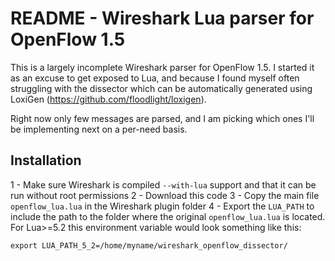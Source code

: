 # README - Wireshark Lua parser for OpenFlow 1.5
This is a largely incomplete Wireshark parser for OpenFlow 1.5.
I started it as an excuse to get exposed to Lua, and because I found myself
often struggling with the dissector which can be automatically generated 
using LoxiGen (https://github.com/floodlight/loxigen).

Right now only few messages are parsed, and I am picking which ones
I'll be implementing next on a per-need basis.

## Installation
1 - Make sure Wireshark is compiled `--with-lua` support and that it can be
    run without root permissions
2 - Download this code
3 - Copy the main file `openflow_lua.lua` in the Wireshark plugin folder
4 - Export the `LUA_PATH` to include the path to the folder where the original
    `openflow_lua.lua` is located. For Lua>=5.2 this environment variable would
    look something like this:
```
export LUA_PATH_5_2=/home/myname/wireshark_openflow_dissector/
```
